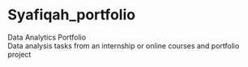 # Syafiqah_portfolio
Data Analytics Portfolio  
Data analysis tasks from an internship or online courses and portfolio project
